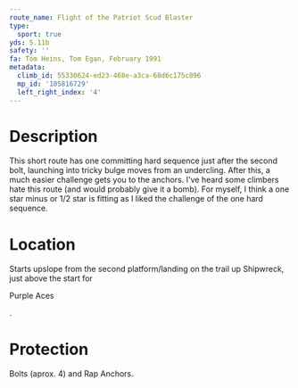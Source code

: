 ```yaml
---
route_name: Flight of the Patriot Scud Blaster
type:
  sport: true
yds: 5.11b
safety: ''
fa: Tom Heins, Tom Egan, February 1991
metadata:
  climb_id: 55330624-ed23-468e-a3ca-68d6c175c896
  mp_id: '105816729'
  left_right_index: '4'
---
```

# Description
This short route has one committing hard sequence just after the second bolt, launching into tricky bulge moves from an undercling.  After this, a much easier challenge gets you to the anchors.  I've heard some climbers hate this route (and would probably give it a bomb).  For myself, I think a one star minus or 1/2 star is fitting as I liked the challenge of the one hard sequence.

# Location
Starts upslope from the second platform/landing on the trail up Shipwreck, just above the start for

Purple Aces

.

# Protection
Bolts (aprox. 4) and Rap Anchors.
